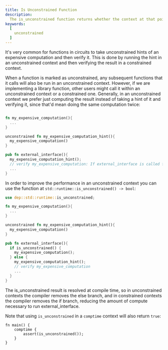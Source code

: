 ```yaml
---
title: Is Unconstrained Function
description:
  The is_unconstrained function returns whether the context at that point of the program is unconstrained or not.
keywords:
  [
    unconstrained
  ]
---
```


It's very common for functions in circuits to take unconstrained hints of an expensive computation and then verify it. This is done by running the hint in an unconstrained context and then verifying the result in a constrained context.

When a function is marked as unconstrained, any subsequent functions that it calls will also be run in an unconstrained context. However, if we are implementing a library function, other users might call it within an unconstrained context or a constrained one. Generally, in an unconstrained context we prefer just computing the result instead of taking a hint of it and verifying it, since that'd mean doing the same computation twice:

```rust

fn my_expensive_computation(){
  ...
}

unconstrained fn my_expensive_computation_hint(){
  my_expensive_computation()
}

pub fn external_interface(){
  my_expensive_computation_hint();
  // verify my_expensive_computation: If external_interface is called from unconstrained, this is redundant
  ...
}

```

In order to improve the performance in an unconstrained context you can use the function at `std::runtime::is_unconstrained() -> bool`:


```rust
use dep::std::runtime::is_unconstrained;

fn my_expensive_computation(){
  ...
}

unconstrained fn my_expensive_computation_hint(){
  my_expensive_computation()
}

pub fn external_interface(){
  if is_unconstrained() {
    my_expensive_computation();
  } else {
    my_expensive_computation_hint();
    // verify my_expensive_computation
    ...
  }
}

```

The is_unconstrained result is resolved at compile time, so in unconstrained contexts the compiler removes the else branch, and in constrained contexts the compiler removes the if branch, reducing the amount of compute necessary to run external_interface.

Note that using `is_unconstrained` in a `comptime` context will also return `true`:

```
fn main() {
    comptime {
        assert(is_unconstrained());
    }
}
```

